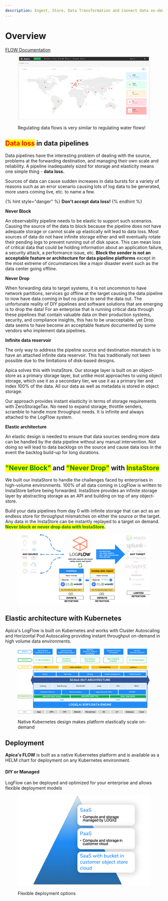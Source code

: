 ```yaml
---
description: Ingest, Store, Data Transformation and Connect data on-demand
---
```


# Overview

[FLOW Documentation](https://logflow-docs.logiq.ai/)

<figure><img src="../.gitbook/assets/image (3) (1) (1) (1).png" alt=""><figcaption><p>Regulating data flows is very similar to regulating water flows!</p></figcaption></figure>

## <mark style="color:red;">Data loss</mark> in data pipelines

Data pipelines have the interesting problem of dealing with the source, problems at the forwarding destination, and managing their own scale and reliability. A pipeline inadequately sized for storage and elasticity means one simple thing - **data loss.**

Sources of data can cause sudden increases in data bursts for a variety of reasons such as an error scenario causing lots of log data to be generated, more users coming live, etc. to name a few.

{% hint style="danger" %}
**Don't accept data loss!**
{% endhint %}

**Never Block**

An observability pipeline needs to be elastic to support such scenarios. Causing the source of the data to block because the pipeline does not have adequate storage or cannot scale up elastically will lead to data loss. Most sources of data do not have infinite storage either and will eventually rotate their pending logs to prevent running out of disk space. This can mean loss of critical data that could be holding information about an application failure, a security attack, a performance issue, etc. **Block the sender is not an acceptable feature or architecture for data pipeline platforms** except in the most extreme of circumstances like a major disaster event such as the data center going offline.

**Never Drop**

When forwarding data to target systems, it is not uncommon to have network partitions, services go offline at the target causing the data pipeline to now have data coming in but no place to send the data out. The unfortunate reality of DIY pipelines and software solutions that are emerging is to drop the data! For an enterprise that is running critical data through these pipelines that contain valuable data on their production systems, security, and compliance insights, this has to be unacceptable. yet Drop data seems to have become an acceptable feature documented by some vendors who implement data pipelines.

**Infinite data reservoir**

The only way to address the pipeline source and destination mismatch is to have an attached infinite data reservoir. This has traditionally not been possible due to the limitations of disk-based designs.

Apica solves this with InstaStore. Our storage layer is built on an object-store as a primary storage layer, but unlike most approaches to using object storage, which use it as a secondary tier, we use it as a primary tier and index 100% of the data. All our data as well as metadata is stored in object storage.

Our approach provides instant elasticity in terms of storage requirements with ZeroStorageTax. No need to expand storage, throttle senders, scramble to handle more throughput needs. It is infinite and always attached to the LogFlow system.

**Elastic architecture**

An elastic design is needed to ensure that data sources sending more data can be handled by the data pipeline without any manual intervention. Not doing so will lead to data backlogs on the source and cause data loss in the event the backlog build-up for long durations.

#### &#x20;<a href="#never-block-and-never-drop-with-instastore" id="never-block-and-never-drop-with-instastore"></a>

## <mark style="color:green;">"Never Block"</mark> and <mark style="color:green;">"Never Drop"</mark> with <mark style="color:green;">InstaStore</mark>

&#x20;We built our InstaStore to handle the challenges faced by enterprises in high-volume environments. 100% of all data coming in LogFlow is written to InstaStore before being forwarded. InstaStore provides an infinite storage layer by abstracting storage as an API and building on top of any object-store.

Build your data pipelines from day 0 with infinite storage that can act as an endless store for throughput mismatches on either the source or the target. Any data in the InstaStore can be instantly replayed to a target on demand. <mark style="color:green;">**Never block or never drop data with InstaStore**</mark>**.**

<figure><img src="../.gitbook/assets/image (4) (1) (1) (1).png" alt=""><figcaption></figcaption></figure>

## Elastic architecture with Kubernetes

Apica's LogFlow is built on Kubernetes and works with Cluster Autoscaling and Horizontal Pod Autoscaling providing instant throughput on-demand in high volume data environments.

<figure><img src="../.gitbook/assets/image (5) (1) (1) (1).png" alt=""><figcaption><p>Native Kubernetes design makes platform elastically scale on-demand</p></figcaption></figure>

## Deployment

**Apica's FLOW** is built as a native Kubernetes platform and is available as a HELM chart for deployment on any Kubernetes environment.

#### DIY or Managed <a href="#diy-or-managed" id="diy-or-managed"></a>

LogFlow can be deployed and optimized for your enterprise and allows flexible deployment models

<figure><img src="../.gitbook/assets/image (6) (1) (1) (1).png" alt=""><figcaption><p>Flexible deployment options</p></figcaption></figure>
